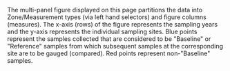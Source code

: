 The multi-panel figure displayed on this page partitions the data into
Zone/Measurement types (via left hand selectors) and figure columns
(measures). The x-axis (rows) of the figure represents the sampling
years and the y-axis represents the individual sampling sites. Blue
points represent the samples collected that are considered to be
"Baseline" or "Reference" samples from which subsequent samples at the
corresponding site are to be gauged (compared). Red points represent
non-"Baseline" samples.

